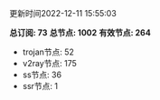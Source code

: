 更新时间2022-12-11 15:55:03

**总订阅: 73**
**总节点: 1002**
**有效节点: 264**
- trojan节点: 52
- v2ray节点: 175
- ss节点: 36
- ssr节点: 1
